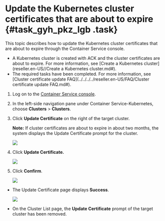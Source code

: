 # Update the Kubernetes cluster certificates that are about to expire {#task_gyh_pkz_lgb .task}

This topic describes how to update the Kubernetes cluster certificates that are about to expire through the Container Service console.

-   A Kubernetes cluster is created with ACK and the cluster certificates are about to expire. For more information, see [Create a Kubernetes cluster](reseller.en-US//Create a Kubernetes cluster.md#).
-   The required tasks have been completed. For more information, see [Cluster certificate update FAQ](../../../../reseller.en-US/FAQ/Cluster certificate update FAQ.md#).

1.  Log on to the [Container Service console](https://partners-intl.console.aliyun.com/#/cs).
2.  In the left-side navigation pane under Container Service-Kubernetes, choose **Clusters** \> **Clusters**.
3.  Click **Update Certificate** on the right of the target cluster. 

    **Note:** If cluster certificates are about to expire in about two months, the system displays the Update Certificate prompt for the cluster.

     ![](http://static-aliyun-doc.oss-cn-hangzhou.aliyuncs.com/assets/img/105155/156465962137315_en-US.png) 

4.  Click **Update Certificate.** 

    ![](http://static-aliyun-doc.oss-cn-hangzhou.aliyuncs.com/assets/img/105155/156465962137328_en-US.png)

5.  Click **Confirm**. 

    ![](http://static-aliyun-doc.oss-cn-hangzhou.aliyuncs.com/assets/img/105155/156465962137330_en-US.png)


-   The Update Certificate page displays **Success**.

    ![](http://static-aliyun-doc.oss-cn-hangzhou.aliyuncs.com/assets/img/105155/156465962137532_en-US.png)

-   On the Cluster List page, the **Update Certificate** prompt of the target cluster has been removed.

